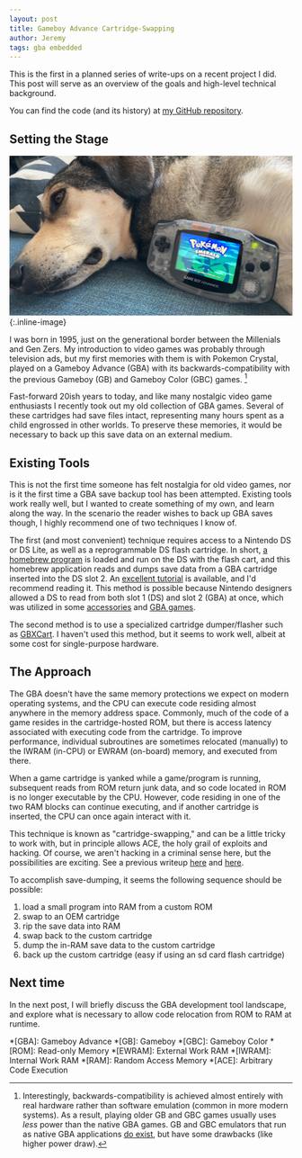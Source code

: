 ```yaml
---
layout: post
title: Gameboy Advance Cartridge-Swapping
author: Jeremy
tags: gba embedded
---
```


This is the first in a planned series of write-ups on a recent project I did.
This post will serve as an overview of the goals and high-level technical background.

You can find the code (and its history) at [my GitHub repository](https://github.com/jeresch/gba-savedumper).

## Setting the Stage

![Barley and my modded GBA](/assets/bar-and-gba.JPG){:.inline-image}

I was born in 1995, just on the generational border between the Millenials and Gen Zers.
My introduction to video games was probably through television ads, but my first memories with them is with Pokemon Crystal, played on a Gameboy Advance (GBA) with its backwards-compatibility with the previous Gameboy (GB) and Gameboy Color (GBC) games. [^1]

Fast-forward 20ish years to today, and like many nostalgic video game enthusiasts I recently took out my old collection of GBA games.
Several of these cartridges had save files intact, representing many hours spent as a child engrossed in other worlds.
To preserve these memories, it would be necessary to back up this save data on an external medium.

## Existing Tools

This is not the first time someone has felt nostalgia for old video games, nor is it the first time a GBA save backup tool has been attempted.
Existing tools work really well, but I wanted to create something of my own, and learn along the way.
In the scenario the reader wishes to back up GBA saves though, I highly recommend one of two techniques I know of.

The first (and most convenient) technique requires access to a Nintendo DS or DS Lite, as well as a reprogrammable DS flash cartridge.
In short, [a homebrew program][GBA Backup Tool Download] is loaded and run on the DS with the flash cart, and this homebrew application reads and dumps save data from a GBA cartridge inserted into the DS slot 2.
An [excellent tutorial][GBA Backup Tool Guide] is available, and I'd recommend reading it.
This method is possible because Nintendo designers allowed a DS to read from both slot 1 (DS) and slot 2 (GBA) at once, which was utilized in some [accessories][DS Slot 2 Accessories] and [GBA games][DS-enabled GBA Games].

The second method is to use a specialized cartridge dumper/flasher such as [GBXCart].
I haven't used this method, but it seems to work well, albeit at some cost for single-purpose hardware.

## The Approach

The GBA doesn't have the same memory protections we expect on modern operating systems, and the CPU can execute code residing almost anywhere in the memory address space.
Commonly, much of the code of a game resides in the cartridge-hosted ROM, but there is access latency associated with executing code from the cartridge.
To improve performance, individual subroutines are sometimes relocated (manually) to the IWRAM (in-CPU) or EWRAM (on-board) memory, and executed from there.

When a game cartridge is yanked while a game/program is running, subsequent reads from ROM return junk data, and so code located in ROM is no longer executable by the CPU.
However, code residing in one of the two RAM blocks can continue executing, and if another cartridge is inserted, the CPU can once again interact with it.

This technique is known as "cartridge-swapping," and can be a little tricky to work with, but in principle allows ACE, the holy grail of exploits and hacking.
Of course, we aren't hacking in a criminal sense here, but the possibilities are exciting.
See a previous writeup [here][Cartswap writeup] and [here][Cartswap writeup 2].

To accomplish save-dumping, it seems the following sequence should be possible:

1. load a small program into RAM from a custom ROM
2. swap to an OEM cartridge
3. rip the save data into RAM
4. swap back to the custom cartridge
5. dump the in-RAM save data to the custom cartridge
6. back up the custom cartridge (easy if using an sd card flash cartridge)

## Next time

In the next post, I will briefly discuss the GBA development tool landscape, and explore what is necessary to allow code relocation from ROM to RAM at runtime.

*[GBA]: Gameboy Advance
*[GB]: Gameboy
*[GBC]: Gameboy Color
*[ROM]: Read-only Memory
*[EWRAM]: External Work RAM
*[IWRAM]: Internal Work RAM
*[RAM]: Random Access Memory
*[ACE]: Arbitrary Code Execution

[^1]: Interestingly, backwards-compatibility is achieved almost entirely with real hardware rather than software emulation (common in more modern systems). As a result, playing older GB and GBC games usually uses _less_ power than the native GBA games.  GB and GBC emulators that run as native GBA applications [do exist][Goomba Color], but have some drawbacks (like higher power draw).

[GBA Backup Tool Download]: https://digiex.net/threads/gba-backup-tool-backup-gba-saves-dump-a-gameboy-advanced-rom-using-a-nintendo-ds.9921/
[GBA Backup Tool Guide]: https://projectpokemon.org/home/forums/topic/41730-managing-gba-saves-using-gba-backup-tool/
[DS Slot 2 Accessories]: https://en.wikipedia.org/wiki/List_of_Nintendo_DS_accessories
[DS-enabled GBA Games]: https://nintendo.fandom.com/wiki/List_of_Nintendo_DS_games_with_GBA_connectivity
[GBXCart]: https://www.gbxcart.com
[Goomba Color]: https://www.dwedit.org/gba/goombacolor.php
[Cartswap writeup]: https://eldred.fr/pokexploits/cartswap
[Cartswap writeup 2]: https://gist.github.com/ISSOtm/3008fd73ec66cb56f1caecfcc8b6fb6f
